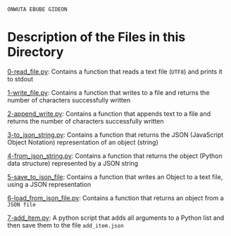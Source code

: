 ```
ONWUTA EBUBE GIDEON
```

# Description of the Files in this Directory


[0-read_file.py](./0-read_file.py): Contains a function that reads a text file (``UTF8``) and prints it to stdout


[1-write_file.py](./1-write_file.py): Contains a function that writes to a file and returns the number of characters successfully written


[2-append_write.py](./2-append_write.py): Contains a function that appends text to a file and returns the number of characters successfully written


[3-to_json_string.py](./3-to_json_string.py): Contains a function that returns the JSON (JavaScript Object Notation) representation of an object (string)


[4-from_json_string.py](./4-from_json_string.py): Contains a function that returns the object (Python data structure) represented by a JSON string


[5-save_to_json_file](./5-save_to_json_file): Contains a function that writes an Object to a text file, using a JSON representation


[6-load_from_json_file.py](./6-load_from_json_file.py): Contains a function that returns an object from a ``JSON file``


[7-add_item.py](./7-add_item.py): A python script that adds all arguments to a Python list and then save them to the file ``add_item.json``
